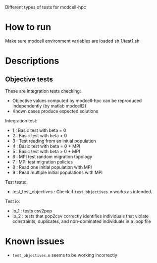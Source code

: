 Different types of tests for modcell-hpc

# How to run
Make sure modcell environment variables are loaded
sh 1/test1.sh

# Descriptions

## Objective tests

These are integration tests checking:
- Objective values computed by modcell-hpc can be reproduced independently (by matlab modcell2)
- Known cases produce expected solutions

Integration test:
- 1 : Basic test with beta = 0
- 2 : Basic test with beta > 0
- 3 : Test reading from an initial population
- 4 : Basic test with beta = 0 + MPI
- 5 : Basic test with beta > 0 + MPI
- 6 : MPI test random migration topology
- 7 : MPI test migration policies
- 8 : Read one initial population with MPI
- 9 : Read multiple initial populations with MPI

Test tests:
- test_test_objectives : Check if `test_objectives.m` works as intended.

Test io:
- io_1 : tests csv2pop
- io_2 : tests that pop2csv correctly identifies individuals that violate constraints, duplicates, and non-dominated individuals in a  .pop file

# Known issues
- `test_objectives.m` seems to be working incorrectly
